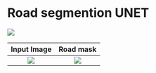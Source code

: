 <h1> Road segmention UNET </h1>

<img src="https://img.shields.io/badge/PyTorch-EE4C2C?style=for-the-badge&logo=pytorch&logoColor=white"/>

Input Image             |  Road mask
:-------------------------:|:-------------------------:
![](https://i.imgur.com/vEhYazL.jpeg)  |  ![](https://i.imgur.com/uncyhbR.png)
